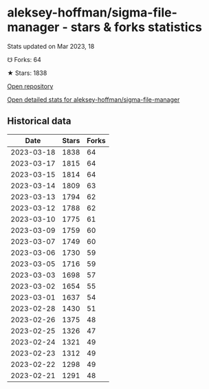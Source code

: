 # aleksey-hoffman/sigma-file-manager - stars & forks statistics

Stats updated on Mar 2023, 18

☋ Forks: 64

★ Stars: 1838

[Open repository](https://github.com/aleksey-hoffman/sigma-file-manager)

[Open detailed stats for aleksey-hoffman/sigma-file-manager](https://reviewgithub.com/rep/aleksey-hoffman/sigma-file-manager)

## Historical data
| Date | Stars | Forks |
|------|-------|-------|
| 2023-03-18 | 1838 | 64 | 
| 2023-03-17 | 1815 | 64 | 
| 2023-03-15 | 1814 | 64 | 
| 2023-03-14 | 1809 | 63 | 
| 2023-03-13 | 1794 | 62 | 
| 2023-03-12 | 1788 | 62 | 
| 2023-03-10 | 1775 | 61 | 
| 2023-03-09 | 1759 | 60 | 
| 2023-03-07 | 1749 | 60 | 
| 2023-03-06 | 1730 | 59 | 
| 2023-03-05 | 1716 | 59 | 
| 2023-03-03 | 1698 | 57 | 
| 2023-03-02 | 1654 | 55 | 
| 2023-03-01 | 1637 | 54 | 
| 2023-02-28 | 1430 | 51 | 
| 2023-02-26 | 1375 | 48 | 
| 2023-02-25 | 1326 | 47 | 
| 2023-02-24 | 1321 | 49 | 
| 2023-02-23 | 1312 | 49 | 
| 2023-02-22 | 1298 | 49 | 
| 2023-02-21 | 1291 | 48 | 

